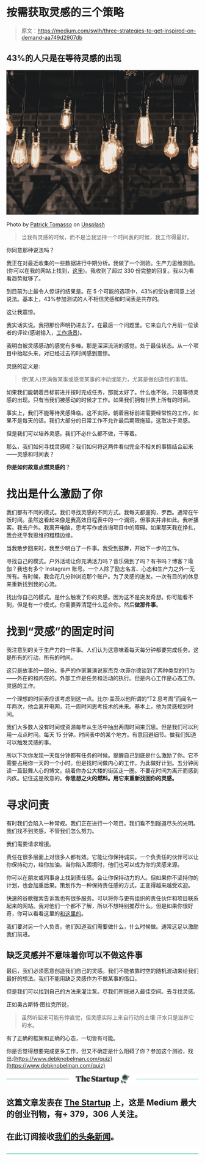 # 按需获取灵感的三个策略

> 原文：<https://medium.com/swlh/three-strategies-to-get-inspired-on-demand-aa749d2907db>

## 43%的人只是在等待灵感的出现

![](img/1364b4eb33fe2046e47c6e88c024b50f.png)

Photo by [Patrick Tomasso](https://unsplash.com/photos/1NTFSnV-KLs?utm_source=unsplash&utm_medium=referral&utm_content=creditCopyText) on [Unsplash](https://unsplash.com/search/photos/light-bulb?utm_source=unsplash&utm_medium=referral&utm_content=creditCopyText)

> 当我有灵感的时候，而不是当我坚持一个时间表的时候，我工作得最好。

你同意那种说法吗？

我正在对最近收集的一些数据进行中期分析。我做了一个测验。生产力思维测验。(你可以在我的网站上找到，[这里](https://www.debknobelman.com/quiz))。我收到了超过 330 份完整的回复。我以为看看趋势就够了。

到目前为止最令人惊讶的结果是。在 5 个可能的选项中，43%的受访者同意上述说法。基本上，43%参加测试的人不相信灵感和时间表是共存的。

这让我震惊。

我实话实说。我把那份声明扔进去了。在最后一个问题里。它来自几个月前一位读者的评论(感谢输入，[工作场景](https://medium.com/u/1f33c552d36e?source=post_page-----aa749d2907db--------------------------------))。

我明白被灵感感动的感觉有多棒。那是深深流淌的感觉。处于最佳状态。从一个项目中抬起头来，对已经过去的时间感到震惊。

灵感的定义是:

> 使(某人)充满做某事或感觉某事的冲动或能力，尤其是做创造性的事情。

如果我们能朝着目标前进并按时完成任务，那就太好了。什么也不做，只是等待灵感的出现。只有当我们被感动的时候才工作。如果我们拥有世界上所有的时间。

事实上，我们不能等待灵感降临。这不实际。朝着目标前进需要经常性的工作，如果不是每天的话。我们大部分的日常工作不允许最后期限拖延，这取决于灵感。

但是我们可以培养灵感。我们不必什么都不做，干等着。

那么，我们如何寻找灵感呢？我们如何将这两件看似完全不相关的事情结合起来——灵感和时间表？

**你是如何故意点燃灵感的**？

# 找出是什么激励了你

我们都有不同的模式。我们寻找灵感的不同方式。我每天都遛狗，罗西。通常在午饭时间。虽然这看起来像是我高效日程表中的一个漏洞，但事实并非如此。我听播客。我去户外。我离开电脑，思考写作或咨询项目中的障碍。如果那天我在挣扎，我会抚平我思维的粗糙边缘。

当我散步回来时，我至少明白了一件事。我受到鼓舞，开始下一步的工作。

寻找自己的模式。户外活动让你充满活力吗？音乐做到了吗？有书吗？博客？瑜伽？我也有多个 Instagram 账号。一个人除了励志名言、心态和生产力之外一无所有。有时候，我会花几分钟浏览那个账户。为了灵感的迸发。一次有目的的休息来重新找到我的心流。

找出你自己的模式。是什么触发了你的灵感。因为这不是突发奇想。你可能看不到，但是有一个模式。你需要弄清楚什么适合你。然后**做那件事**。

# 找到“灵感”的固定时间

我注意到的关于生产力的一件事。人们认为这意味着每天每分钟都要完成任务。这是所有的行动，所有的时间。

这只是故事的一部分。多产的作家兼演说家杰克·坎菲尔德谈到了两种类型的行为——外在的和内在的。外部工作是任务和活动的执行。但是内心工作是心态工作。灵感的工作。

一个理想的时间表应该考虑到这一点。比尔·盖茨以他所谓的“T2 思考周”而闻名一年两次，他会离开电网，花一周时间思考技术的未来。基本上，他为灵感规划时间。

我们大多数人没有时间或资源每年从生活中抽出两周时间来沉思。但是我们可以利用一点点时间。每天 15 分钟。时间表中的某个地方。有意回避细节。做我们知道可以触发灵感的事。

所以下次你发现一天每分钟都有任务的时候。提醒自己到底是什么激励了你。它不需要占用你一天的一个小时。但是找时间做内心的工作。为此做好计划。五分钟阅读一篇鼓舞人心的博文。绕着你办公大楼的街区走一圈。不要花时间为离开而感到内疚。记住这是故意的。**你思想之火的燃料。用它来重新找回你的灵感。**

# 寻求问责

有时我们会陷入一种常规。我们正在进行一个项目。我们看不到隧道尽头的光明。我们找不到灵感，不管我们怎么努力。

我们需要请求增援。

责任在很多层面上对很多人都有效。它能让你保持诚实。一个负责任的伙伴可以让你保持动力，给你加油。当你陷入困境时，他们也可以成为你的灵感来源。

你可以在朋友或同事身上找到责任感。会让你保持动力的人。但如果你不坚持你的计划，也会加重后果。策划作为一种保持责任感的方式，正变得越来越受欢迎。

快速的谷歌搜索告诉我也有很多服务。可以将你与更有组织的责任伙伴和项目联系起来的网站。我对他们一个都不了解，所以不想特别推荐什么。但是如果你很好奇，你可以看看这里的[和这里的](https://www.cojourn.org/)。

我们要对另一个人负责。他们知道我们需要做什么，什么时候做。通常这足以激励我们前进。

## 缺乏灵感并不意味着你可以不做这件事

最后，我们必须愿意创造我们自己的灵感。我们不能依靠时空的随机波动来给我们最好的想法。我们不能用缺乏灵感作为不做某事的借口。

但是我们可以找到自己的方法来灌注泵。尽我们所能进入最佳空间。去寻找灵感。

正如奥古斯特·图拉克所说，

> 虽然听起来可能有悖直觉，但灵感实际上来自行动的土壤:汗水只是滋养它的水。

有了正确的框架和正确的心态，一切皆有可能。

你是否觉得想要完成更多工作，但又不确定是什么阻碍了你？参加这个测验，找出:[https://www.debknobelman.com/quiz](https://www.debknobelman.com/quiz)

[![](img/308a8d84fb9b2fab43d66c117fcc4bb4.png)](https://medium.com/swlh)

## 这篇文章发表在 [The Startup](https://medium.com/swlh) 上，这是 Medium 最大的创业刊物，有+ 379，306 人关注。

## 在此订阅接收[我们的头条新闻](http://growthsupply.com/the-startup-newsletter/)。

[![](img/b0164736ea17a63403e660de5dedf91a.png)](https://medium.com/swlh)